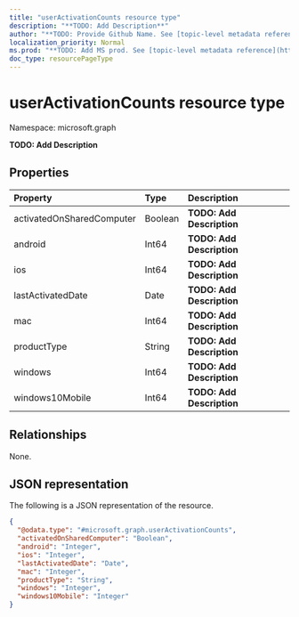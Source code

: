 ```yaml
---
title: "userActivationCounts resource type"
description: "**TODO: Add Description**"
author: "**TODO: Provide Github Name. See [topic-level metadata reference](https://msgo.azurewebsites.net/add/document/guidelines/metadata.html#topic-level-metadata)**"
localization_priority: Normal
ms.prod: "**TODO: Add MS prod. See [topic-level metadata reference](https://msgo.azurewebsites.net/add/document/guidelines/metadata.html#topic-level-metadata)**"
doc_type: resourcePageType
---
```


# userActivationCounts resource type

Namespace: microsoft.graph



**TODO: Add Description**

## Properties
|Property|Type|Description|
|:---|:---|:---|
|activatedOnSharedComputer|Boolean|**TODO: Add Description**|
|android|Int64|**TODO: Add Description**|
|ios|Int64|**TODO: Add Description**|
|lastActivatedDate|Date|**TODO: Add Description**|
|mac|Int64|**TODO: Add Description**|
|productType|String|**TODO: Add Description**|
|windows|Int64|**TODO: Add Description**|
|windows10Mobile|Int64|**TODO: Add Description**|

## Relationships
None.

## JSON representation
The following is a JSON representation of the resource.
<!-- {
  "blockType": "resource",
  "@odata.type": "microsoft.graph.userActivationCounts"
}
-->
``` json
{
  "@odata.type": "#microsoft.graph.userActivationCounts",
  "activatedOnSharedComputer": "Boolean",
  "android": "Integer",
  "ios": "Integer",
  "lastActivatedDate": "Date",
  "mac": "Integer",
  "productType": "String",
  "windows": "Integer",
  "windows10Mobile": "Integer"
}
```

